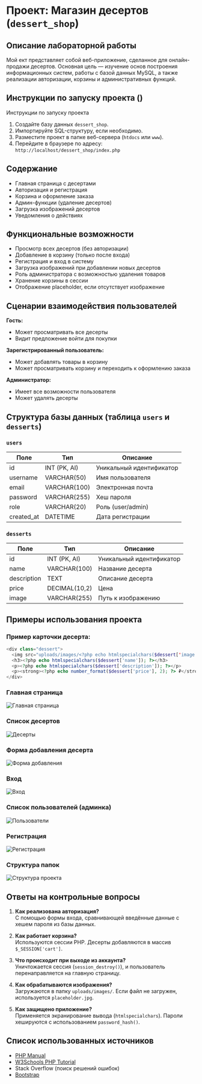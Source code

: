 # Проект: Магазин десертов (`dessert_shop`)

## Описание лабораторной работы

Мой ект представляет собой веб-приложение, сделанное для онлайн-продажи десертов. Основная цель — изучение основ построения информационных систем, работы с базой данных MySQL, а также реализации авторизации, корзины и административных функций.

## Инструкции по запуску проекта ()
Инструкции по запуску проекта
1. Создайте базу данных `dessert_shop`.
2. Импортируйте SQL-структуру, если необходимо.
3. Разместите проект в папке веб-сервера (`htdocs` или `www`).
4. Перейдите в браузере по адресу:  
   `http://localhost/dessert_shop/index.php`

## Содержание

- Главная страница с десертами
- Авторизация и регистрация
- Корзина и оформление заказа
- Админ-функции (удаление десертов)
- Загрузка изображений десертов
- Уведомления о действиях

## Функциональные возможности

- Просмотр всех десертов (без авторизации)
- Добавление в корзину (только после входа)
- Регистрация и вход в систему
- Загрузка изображений при добавлении новых десертов
- Роль администратора с возможностью удаления товаров
- Хранение корзины в сессии
- Отображение placeholder, если отсутствует изображение

## Сценарии взаимодействия пользователей

**Гость:**
- Может просматривать все десерты
- Видит предложение войти для покупки

**Зарегистрированный пользователь:**
- Может добавлять товары в корзину
- Может просматривать корзину и переходить к оформлению заказа

**Администратор:**
- Имеет все возможности пользователя
- Может удалять десерты

## Структура базы данных (таблица `users` и `desserts`)

### `users`
| Поле        | Тип           | Описание              |
|-------------|----------------|------------------------|
| id          | INT (PK, AI)   | Уникальный идентификатор |
| username    | VARCHAR(50)    | Имя пользователя       |
| email       | VARCHAR(100)   | Электронная почта      |
| password    | VARCHAR(255)   | Хеш пароля             |
| role        | VARCHAR(20)    | Роль (user/admin)      |
| created_at  | DATETIME       | Дата регистрации       |

### `desserts`
| Поле        | Тип           | Описание              |
|-------------|----------------|------------------------|
| id          | INT (PK, AI)   | Уникальный идентификатор |
| name        | VARCHAR(100)   | Название десерта       |
| description | TEXT           | Описание десерта       |
| price       | DECIMAL(10,2)  | Цена                   |
| image       | VARCHAR(255)   | Путь к изображению     |

## Примеры использования проекта

### Пример карточки десерта:
```php
<div class="dessert">
  <img src="uploads/images/<?php echo htmlspecialchars($dessert['image']); ?>" alt="">
  <h3><?php echo htmlspecialchars($dessert['name']); ?></h3>
  <p><?php echo htmlspecialchars($dessert['description']); ?></p>
  <p><strong><?php echo number_format($dessert['price'], 2); ?> ₽</strong></p>
</div>
```

### Главная страница

![Главная страница](uploads/images/glavnaia.jpg)

###  Список десертов

![Десерты](uploads/images/desserts.jpg)

###  Форма добавления десерта

![Форма добавления](uploads/images/forma_dobavlen.jpg)

###  Вход

![Вход](uploads/images/vhod.jpg)

###  Список пользователей (админка)

![Пользователи](uploads/images/users.jpg)

### Регистрация

![Регистрация](uploads/images/registr.jpg)

### Структура папок

![Структура проекта](uploads/images/papki.jpg)


## Ответы на контрольные вопросы

1. **Как реализована авторизация?**  
   С помощью формы входа, сравнивающей введённые данные с хешем пароля из базы данных.

2. **Как работает корзина?**  
   Используются сессии PHP. Десерты добавляются в массив `$_SESSION['cart']`.

3. **Что происходит при выходе из аккаунта?**  
   Уничтожается сессия (`session_destroy()`), и пользователь перенаправляется на главную страницу.

4. **Как обрабатываются изображения?**  
   Загружаются в папку `uploads/images/`. Если файл не загружен, используется `placeholder.jpg`.

5. **Как защищено приложение?**  
   Применяется экранирование вывода (`htmlspecialchars`). Пароли хешируются с использованием `password_hash()`.

## Список использованных источников

- [PHP Manual](https://www.php.net/)
- [W3Schools PHP Tutorial](https://www.w3schools.com/php/)
- Stack Overflow (поиск решений ошибок)
- [Bootstrap](https://getbootstrap.com/)
